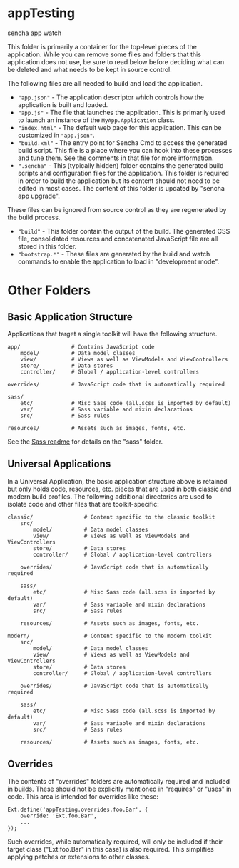 # appTesting

sencha app watch

This folder is primarily a container for the top-level pieces of the application.
While you can remove some files and folders that this application does not use,
be sure to read below before deciding what can be deleted and what needs to be
kept in source control.

The following files are all needed to build and load the application.

- `"app.json"` - The application descriptor which controls how the application is
  built and loaded.
- `"app.js"` - The file that launches the application. This is primarily used to
  launch an instance of the `MyApp.Application` class.
- `"index.html"` - The default web page for this application. This can be customized
  in `"app.json"`.
- `"build.xml"` - The entry point for Sencha Cmd to access the generated build
  script. This file is a place where you can hook into these processes and tune
  them. See the comments in that file for more information.
- `".sencha"` - This (typically hidden) folder contains the generated build scripts
  and configuration files for the application. This folder is required in order to
  build the application but its content should not need to be edited in most cases.
  The content of this folder is updated by "sencha app upgrade".

These files can be ignored from source control as they are regenerated by the build
process.

- `"build"` - This folder contain the output of the build. The generated CSS file,
  consolidated resources and concatenated JavaScript file are all stored in this
  folder.
- `"bootstrap.*"` - These files are generated by the build and watch commands to
  enable the application to load in "development mode".

# Other Folders

## Basic Application Structure

Applications that target a single toolkit will have the following structure.

    app/                # Contains JavaScript code
        model/          # Data model classes
        view/           # Views as well as ViewModels and ViewControllers
        store/          # Data stores
        controller/     # Global / application-level controllers

    overrides/          # JavaScript code that is automatically required

    sass/
        etc/            # Misc Sass code (all.scss is imported by default)
        var/            # Sass variable and mixin declarations
        src/            # Sass rules

    resources/          # Assets such as images, fonts, etc.

See the [Sass readme](sass/Readme.md) for details on the "sass" folder.

## Universal Applications

In a Universal Application, the basic application structure above is retained but
only holds code, resources, etc. pieces that are used in both classic and modern
build profiles. The following additional directories are used to isolate code and
other files that are toolkit-specific:

    classic/                # Content specific to the classic toolkit
        src/
            model/          # Data model classes
            view/           # Views as well as ViewModels and ViewControllers
            store/          # Data stores
            controller/     # Global / application-level controllers

        overrides/          # JavaScript code that is automatically required

        sass/
            etc/            # Misc Sass code (all.scss is imported by default)
            var/            # Sass variable and mixin declarations
            src/            # Sass rules

        resources/          # Assets such as images, fonts, etc.

    modern/                 # Content specific to the modern toolkit
        src/
            model/          # Data model classes
            view/           # Views as well as ViewModels and ViewControllers
            store/          # Data stores
            controller/     # Global / application-level controllers

        overrides/          # JavaScript code that is automatically required

        sass/
            etc/            # Misc Sass code (all.scss is imported by default)
            var/            # Sass variable and mixin declarations
            src/            # Sass rules

        resources/          # Assets such as images, fonts, etc.

## Overrides

The contents of "overrides" folders are automatically required and included in
builds. These should not be explicitly mentioned in "requires" or "uses" in code.
This area is intended for overrides like these:

    Ext.define('appTesting.overrides.foo.Bar', {
        override: 'Ext.foo.Bar',
        ...
    });

Such overrides, while automatically required, will only be included if their target
class ("Ext.foo.Bar" in this case) is also required. This simplifies applying
patches or extensions to other classes.
